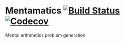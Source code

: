 Mentamatics [![Build Status](https://travis-ci.org/chankyin/Mentamatics.svg?branch=master)](https://travis-ci.org/chankyin/Mentamatics) [![Codecov](https://img.shields.io/codecov/c/github/chankyin/Mentamatics.svg?style=flat-square)](https://codecov.io/gh/chankyin/Mentamatics)
========================================================================================================================================
Mental arithmetics problem generation

